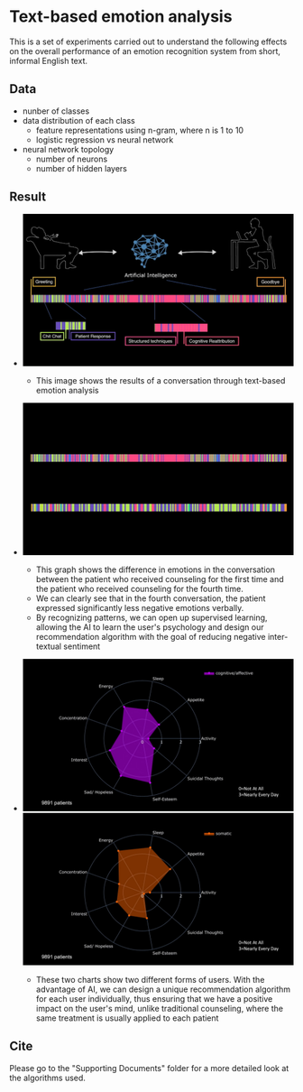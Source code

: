 # Text-based emotion analysis

This is a set of experiments carried out to understand the following effects on the overall performance of an emotion recognition system from short, informal English text.

## Data
- nunber of classes
- data distribution of each class
	- feature representations using n-gram, where n is 1 to 10
	- logistic regression vs neural network
- neural network topology
	- number of neurons
	- number of hidden layers

## Result
- ![](https://raw.githubusercontent.com/0xC000005/image-hosting/master/20210805152424.png)
	- This image shows the results of a conversation through text-based emotion analysis

- ![](https://raw.githubusercontent.com/0xC000005/image-hosting/master/20210805152549.png)
	- This graph shows the difference in emotions in the conversation between the patient who received counseling for the first time and the patient who received counseling for the fourth time.
	- We can clearly see that in the fourth conversation, the patient expressed significantly less negative emotions verbally.
	- By recognizing patterns, we can open up supervised learning, allowing the AI to learn the user's psychology and design our recommendation algorithm with the goal of reducing negative inter-textual sentiment
- ![](https://raw.githubusercontent.com/0xC000005/image-hosting/master/20210805152914.png)![](https://raw.githubusercontent.com/0xC000005/image-hosting/master/20210805152925.png)
	- These two charts show two different forms of users. With the advantage of AI, we can design a unique recommendation algorithm for each user individually, thus ensuring that we have a positive impact on the user's mind, unlike traditional counseling, where the same treatment is usually applied to each patient


## Cite

Please go to the "Supporting Documents" folder for a more detailed look at the algorithms used.
